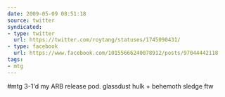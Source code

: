 ```yaml
---
date: 2009-05-09 08:51:18
source: twitter
syndicated:
- type: twitter
  url: https://twitter.com/roytang/statuses/1745090431/
- type: facebook
  url: https://www.facebook.com/10155666240078912/posts/97044442118
tags:
- mtg
---
```


#mtg 3-1'd my ARB release pod. glassdust hulk + behemoth sledge ftw